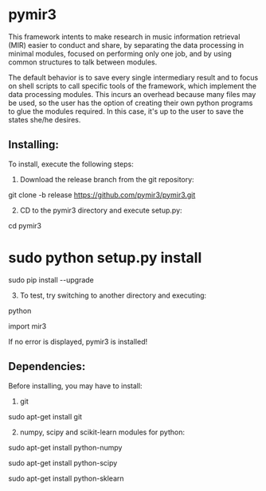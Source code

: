 pymir3
======

This framework intents to make research in music information retrieval (MIR)
easier to conduct and share, by separating the data processing in minimal
modules, focused on performing only one job, and by using common structures to
talk between modules.

The default behavior is to save every single intermediary result and to focus
on shell scripts to call specific tools of the framework, which implement the
data processing modules. This incurs an overhead because many files may be used,
so the user has the option of creating their own python programs to glue the
modules required. In this case, it's up to the user to save the states she/he
desires.

Installing:
------
To install, execute the following steps:

1) Download the release branch from the git repository:

git clone -b release https://github.com/pymir3/pymir3.git

2) CD to the pymir3 directory and execute setup.py:

cd pymir3

sudo python setup.py install
=======
sudo pip install --upgrade

3) To test, try switching to another directory and executing:

python

import mir3

If no error is displayed, pymir3 is installed!

Dependencies:
------
Before installing, you may have to install:

1) git

sudo apt-get install git

2) numpy, scipy and scikit-learn modules for python:

sudo apt-get install python-numpy

sudo apt-get install python-scipy

sudo apt-get install python-sklearn
